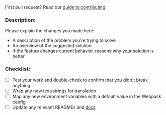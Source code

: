 First pull request? Read our [guide to contributing](http://docs.originprotocol.com/#contributing)

### Description:

Please explain the changes you made here:

- A description of the problem you're trying to solve
- An overview of the suggested solution
- If the feature changes current behavior, reasons why your solution is better

### Checklist:

- [ ] Test your work and double-check to confirm that you didn't break anything
- [ ] Wrap any new text/strings for translation
- [ ] Map any new environment variables with a default value in the Webpack config
- [ ] Update any relevant READMEs and [docs](https://github.com/OriginProtocol/origin/tree/master/origin-docs)
